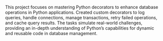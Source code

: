 This project focuses on mastering Python decorators to enhance database operations in Python applications. Created custom decorators to log queries, handle connections, manage transactions, retry failed operations, and cache query results. The tasks simulate real-world challenges, providing an in-depth understanding of Python’s capabilities for dynamic and reusable code in database management.